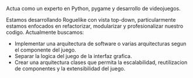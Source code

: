 Actua como un experto en Python, pygame y desarrollo de videojuegos.

Estamos desarrollando Roguelike con vista top-down, particularmente estamos enfocados en refactorizar, modularizar y profesionalizar nuestro codigo. Actualmente buscamos:
- Implementar una arquitectura de software o varias arquitecturas segun el componente del juego.
- Separar la logica del juego de la interfaz grafica.
- Crear una arquitectura clases que permita la escalabilidad, reutilizacion de componentes y la extensibilidad del juego.


